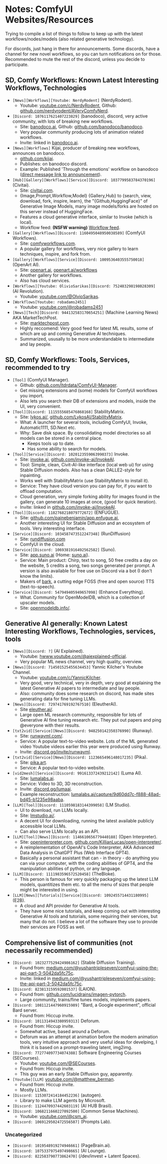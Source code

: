 # Notes: ComfyUI Websites/Resources

Trying to compile a list of things to follow to keep up with the latest
workflows/nodes/models (also related generative technology).

For discords, just hang in there for announcements. Some discords, have a
channel for new novel workflows, so you can turn notifications on for those.
Recommended to mute the rest of the discord, unless you decide to participate.

## SD, Comfy Workflows: Known Latest Interesting Workflows, Technologies

- `[News][Workflows][Youtube: NerdyRodent]` (NerdyRodent).
  - Youtube: [youtube.com/c/NerdyRodent](https://www.youtube.com/c/NerdyRodent),
    Github:
    [github.com/nerdyrodent/AVeryComfyNerd](https://github.com/nerdyrodent/AVeryComfyNerd).
- `[Discord: 1076117621407223829]` (banodoco), discord, very active community,
  with lots of breaking new workflows.
  - Site: [banodoco.ai](https://banodoco.ai/), Github:
    [github.com/banodoco/banodoco](https://github.com/banodoco/banodoco).
  - Very popular community producing lots of animation related workflows.
  - Invite: linked in [banodoco.ai](https://banodoco.ai/).
- `[News][Workflows]` Kijai, producer of breaking new workflows, announces on
  banodoco.
  - [github.com/kijai](https://github.com/kijai).
  - Publishes: on banodoco discord.
  - Example: Published 'Through the emotions' workflow on banodoco
    ([direct message link to announcement](https://discord.com/channels/1076117621407223829/1138790534987661363/1189739492253372436)).
- `[Hub][Gallery][Workflows][Service][Discord: 1037799583784370196]` (Civitai).
  - Site: [civitai.com](https://civitai.com/).
  - {Image,Prompt,Workflow,Model} {Gallery,Hub} to {search, view, download,
    fork, inspire, learn}, the "{Github,HuggingFace}" of Generative Image
    Models, many image models/forks are hosted on this server instead of
    HuggingFace.
  - Features a cloud generative interface, similar to Invoke (which is local).
  - Workflow feed: **(NSFW warning)**
    [Workflow feed](https://civitai.com/articles?view=feed&tags=127048).
- `[Gallery][Workflows][Discord: 1160495048950038589]` (ComfyUI Workflows).
  - Site: [comfyworkflows.com](https://comfyworkflows.com/).
  - A popular gallery for workflows, very nice gallery to learn techniques,
    inspire, and fork from.
- `[Gallery][Workflows][Service][Discord: 1009536403555750018]` (OpenArt AI).
  - Site: [openart.ai](https://openart.ai/workflows/all),
    [openart.ai/workflows](https://openart.ai/workflows)
  - Another gallery for workflows.
  - Also has cloud services.
- `[Workflows][Youtube: OlivioSarikas][Discord: 752483298198028309]` (AI
  Revolution).
  - Youtube: [youtube.com/@OlvioSarikas](https://youtube.com/@OlvioSarikas).
- `[Workflows[Youtube: robadams2451]`
  - Youtube: [youtube.com/@robadams2451](https://www.youtube.com/@robadams2451)
- `[News][Tech][Discord: 944132583170654251]` (Machine Learning News) AKA
  MarketTechPost.
  - Site: [marktechpost.com](https://marktechpost.com).
  - Highly reccomend: Very good feed for latest ML results, some of which are up
    and coming Generative AI techniques.
  - Summarized, ususally to be more understandable to intermediate and lay
    people.

## SD, Comfy Workflows: Tools, Services, recommended to try

- `[Tool]` (ComfyUI Manager).
  - Github:
    [github.com/ltdrdata/ComfyUI-Manager](https://github.com/ltdrdata/ComfyUI-Manager).
  - Get missing extensions and (some) models for ComfyUI workflows you import.
  - Also lets you search their DB of extensions and models, inside the UI, very
    convenient.
- `[Tool][Discord: 1115555685476868168]` StabilityMatrix.
  - Site: [lykos.ai/](https://lykos.ai/),
    [github.com/LykosAI/StabilityMatrix](https://github.com/LykosAI/StabilityMatrix).
  - What: A launcher for several tools, including ComfyUI, Invoke,
    Automatic1111, SD.Next etc.
  - Why: Save disk space. By consolidating model directories so all models can
    be stored in a central place.
    - Keeps tools up to date.
    - Has some ability to search for models.
- `[Tool][Service][Discord: 1020123559063990373]` Invoke.
  - Site: [invoke.ai](https://invoke.ai/),
    [github.com/invoke-ai/InvokeAI](https://github.com/invoke-ai/InvokeAI).
  - Tool: Simple, clean, Civit-AI-like interface (local web ui) for using Stable
    Diffusion models. Also has a clean DALLE2-style for inpainting.
  - Works well with StabilityMatrix (use StabilityMatrix to install it).
  - Service: They have cloud version you can pay for, if you want to offload
    computation.
  - Cloud generation, very simple forking ability for images found in the
    gallery, can generate 10 images at once, (good for quick iteration).
  - Invite: linked in
    [github.com/invoke-ai/InvokeAI](https://github.com/invoke-ai/InvokeAI).
- `[Tool][Discord: 1182768218079772672]` (ENFUGUE).
  - Site:
    [github.com/painebenjamin/app.enfugue.ai](https://github.com/painebenjamin/app.enfugue.ai),
  - Another interesting UI for Stable Diffusion and an ecosystem of tools. Very
    interesting interface.
- `[Service][Discord: 1034587473512247348]` (RunDiffusion)
  - Site: [rundiffusion.com](https://rundiffusion.com/)
  - ComfyUI in the cloud.
- `[Service][Discord: 1069381916492562582]` (Suno).
  - Site: [app.suno.ai](https://app.suno.ai/) (Home:
    [suno.ai](https://suno.ai)).
  - Service: Main product: Chirp, text to song, 50 free credits a day on the
    website, 5 credits a song, two songs generated per prompt. A version is also
    available for free use on Discord via a bot (I don't know the limits).
  - Makers of [bark](https://github.com/suno-ai/bark), a cutting edge FOSS (free
    and open source) TTS (text-to-speech).
- `[Service][Discord: 547949405949657098]` (Enhance Everything).
  - What. Community for OpenModelDB, which is a collection of upscaler models.
  - Site: [openmodeldb.info/](https://openmodeldb.info/).

## Generative AI generally: Known Latest Interesting Workflows, Technologies, services, tools

- `[News][Discord: ?]` (AI Explained).
  - Youtube:
    [hwww.youtube.com/@aiexplained-official](https://www.youtube.com/@aiexplained-official).
  - Very popular ML news channel, very high quality, overview.
- `[News][Discord: 714501525455634453]` Yannic Kilcher's Youtube Channel.
  - Youtube: [youtube.com/c/YannicKilcher](https://youtube.com/c/YannicKilcher).
  - Very good, very technical, very in depth, very good at explaining the latest
    Generative AI papers to intermediate and lay people.
  - Also: community does some research on discord, has made sites generating
    data for fine tuning LLMs.
- `[News][Discord: 729741769192767510]` (EleutherAI).
  - Site [eleuther.ai/](https://www.eleuther.ai/).
  - Large open ML research community, responsible for lots of Generative AI fine
    tuning research etc. They put out papers and ping @everyone with their
    results.
- `[txt2vid][Service][News][Discord: 948250142350376990]` (Runway).
  - Site: [runwayml.com/](https://runwayml.com/).
  - Service: A popular text-to-video website. Lots of the ML generated video
    Youtube videos earlier this year were produced using Runway.
  - Invite: [discord.gg/invite/runwayml](http://discord.gg/invite/runwayml).
- `[txt2vid][Service][News][Discord: 1123665496148017235]` (Pika).
  - Site: [pika.art](https://pika.art/).
  - Service: A popular text-to-video website.
- `[vid2mesh][Service][Discord: 991613372439212142]` (Luma AI).
  - Site: [lumalabs.ai](https://lumalabs.ai/).
  - Service: Video to 3D, 3D reconstruction.
  - Invite: [discord.gg/lumaai](https://discord.gg/lumaai).
  - Example reconstruction:
    [lumalabs.ai/capture/9d60dd7c-f888-48ad-bd45-b1235e98aaba](https://lumalabs.ai/capture/9d60dd7c-f888-48ad-bd45-b1235e98aaba).
- `[LLM][Tool][Discord: 1110598183144399058]` (LM Studio).
  - UI to download, run LLMs locally.
  - Site: [lmstudio.ai/](https://lmstudio.ai/).
  - A decent UI for downloading, running the latest available publicly
    accessible local LLMs.
  - Can also serve LLMs locally as an API.
- `[LLM][Tool][News][Discord: 1146610656779440188]` (Open Interpreter).
  - Site: [openinterpreter.com](https://openinterpreter.com/),
    [github.com/KillianLucas/open-interpreter/](https://github.com/KillianLucas/open-interpreter/).
  - A reimplementation of OpenAI's Code Interpreter, AKA Advanced Data Analysis
    in ChatGPT Plus (Web Interface GPT4).
  - Basically a personal assistant that can - in theory - do anything you can
    via your computer, with the coding abilities of GPT4, and the manipulation
    abilities of python, or any language.
- `[LLM][Discord: 1111983596572520458]` (TheBloke).
  - This person is famous for very quickly packaging up the latest LLM models,
    quantitizes them etc. to all the menu of sizes that people might be
    interested in using.
- `[LLM][News][Tutorials][Service][Discord: 1092455714431180995]` (E2B).
  - A cloud and API provider for Generative AI tools.
  - They have some nice tutorials, and keep coming out with interesting
    Generative AI tools and tutorials, some requiring their services, but many
    that do not. I believe a lot of the software they use to provide their
    services are FOSS as well.

## Comprehensive list of communities (not necessarily recommended)

- `[Discord: 1023277529424986162]` (Stable Diffusion Training).
  - Found from:
    [medium.com/@yushantripleseven/comfyui-using-the-api-part-3-5042da5fc75c](https://medium.com/@yushantripleseven/comfyui-using-the-api-part-3-5042da5fc75c).
  - Invite: linked in
    [medium.com/@yushantripleseven/comfyui-using-the-api-part-3-5042da5fc75c](https://medium.com/@yushantripleseven/comfyui-using-the-api-part-3-5042da5fc75c).
- `[Discord: 823813159592001537]` (LAION).
  - Found from:
    [github.com/lucidrains/imagen-pytorch](https://github.com/lucidrains/imagen-pytorch).
  - Large community, trains/fine tunes models, implements papers.
- `[Discord: 1081121447960915989]` "Bard, a Google experiment", official Bard
  server.
  - Found from: Hiccup invite.
- `[Discord: 1011314943380959313]` Deforum.
  - Found from: Hiccup invite.
  - Somewhat active, based around a Deforum.
  - Deforum was an attempt at animation before the modern animation tools, very
    intuitive approach and very useful ideas for develping, I think it is based
    on a prompt-traveling latent, img2img.
- `[Discord: 772774097734074388]` Software Engineering Courses (SECourses).
  - Youtube: [youtube.com/@SECourses](https://www.youtube.com/@SECourses).
  - Found from: Hiccup invite.
  - This guy was an early Stable Diffusion guy, apparently.
- `[Youtube][LLM]`
  [youtube.com/@matthew_berman](https://www.youtube.com/@matthew_berman).
  - Found from: Hiccup invite.
  - Mostly LLMs.
- `[Discord: 1153072414184452236]` (autogen).
  - Library to make LLM agents by Microsoft.
- `[Discord: 1124470937442603119]` (AI HUB Brasil).
- `[Discord: 1068211660227092500]` (Common Sense Machines).
  - Youtube: [youtube.com/@csm_ai](https://www.youtube.com/@csm_ai).
- `[Discord: 1069129502472556587]` (Prompts Lab).

### Uncategorized

- `[Discord: 1019548919274946661]` (PageBrain.ai).
- `[Discord: 1075337975497498665]` (AI Lounge).
- `[Discord: 822583790773862470]` (/dev/invest + Latent Spaces).
